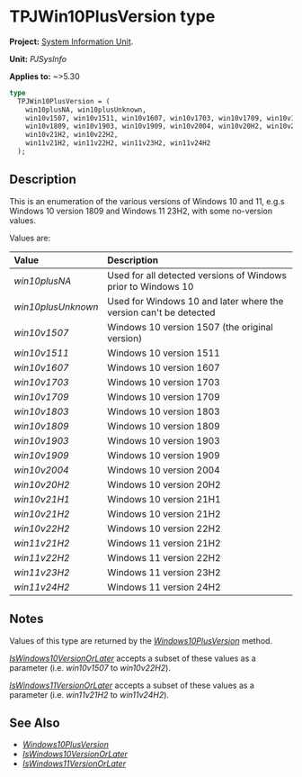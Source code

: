 # TPJWin10PlusVersion type

**Project:** [System Information Unit](../API.md).

**Unit:** _PJSysInfo_

**Applies to:** ~>5.30

```pascal
type
  TPJWin10PlusVersion = (
    win10plusNA, win10plusUnknown,
    win10v1507, win10v1511, win10v1607, win10v1703, win10v1709, win10v1803,
    win10v1809, win10v1903, win10v1909, win10v2004, win10v20H2, win10v21H1,
    win10v21H2, win10v22H2,
    win11v21H2, win11v22H2, win11v23H2, win11v24H2
  );
```

## Description

This is an enumeration of the various versions of Windows 10 and 11, e.g.s Windows 10 version 1809 and Windows 11 23H2, with some no-version values.

Values are:

| Value              | Description |
|:-------------------|:------------|
| _win10plusNA_      | Used for all detected versions of Windows prior to Windows 10 |
| _win10plusUnknown_ | Used for Windows 10 and later where the version can't be detected |
| _win10v1507_       | Windows 10 version 1507 (the original version) |
| _win10v1511_       | Windows 10 version 1511 |
| _win10v1607_       | Windows 10 version 1607 |
| _win10v1703_       | Windows 10 version 1703 |
| _win10v1709_       | Windows 10 version 1709 |
| _win10v1803_       | Windows 10 version 1803 |
| _win10v1809_       | Windows 10 version 1809 |
| _win10v1903_       | Windows 10 version 1903 |
| _win10v1909_       | Windows 10 version 1909 |
| _win10v2004_       | Windows 10 version 2004 |
| _win10v20H2_       | Windows 10 version 20H2 |
| _win10v21H1_       | Windows 10 version 21H1 |
| _win10v21H2_       | Windows 10 version 21H2 |
| _win10v22H2_       | Windows 10 version 22H2 |
| _win11v21H2_       | Windows 11 version 21H2 |
| _win11v22H2_       | Windows 11 version 22H2 |
| _win11v23H2_       | Windows 11 version 23H2 |
| _win11v24H2_       | Windows 11 version 24H2 |

## Notes

Values of this type are returned by the _[Windows10PlusVersion](./TPJOSInfo-Windows10PlusVersion.md)_ method.

_[IsWindows10VersionOrLater](./TPJOSInfo-IsWindows10VersionOrLater.md)_ accepts a subset of these values as a parameter (i.e. _win10v1507_ to _win10v22H2_).

_[IsWindows11VersionOrLater](./TPJOSInfo-IsWindows11VersionOrLater.md)_ accepts a subset of these values as a parameter (i.e. _win11v21H2_ to _win11v24H2_).

## See Also

* _[Windows10PlusVersion](./TPJOSInfo-Windows10PlusVersion.md)_
* _[IsWindows10VersionOrLater](./TPJOSInfo-IsWindows10VersionOrLater.md)_
* _[IsWindows11VersionOrLater](./TPJOSInfo-IsWindows11VersionOrLater.md)_
